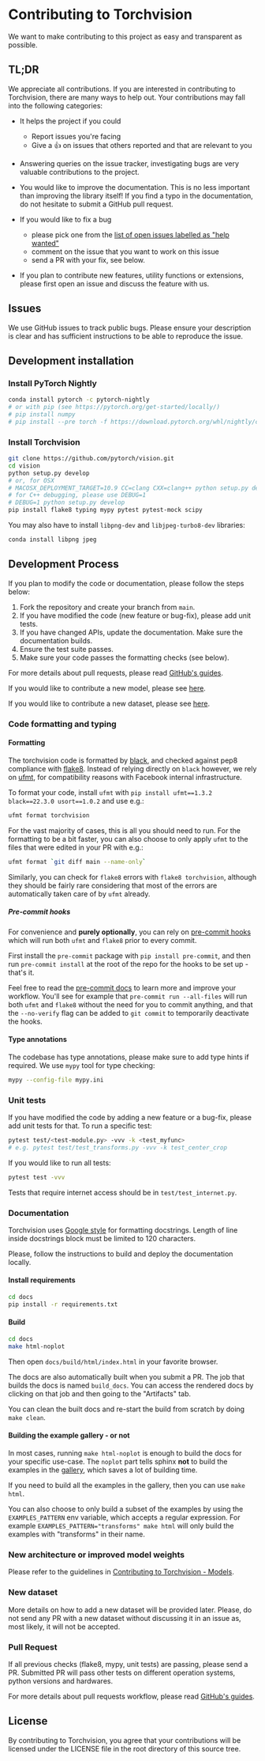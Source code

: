 # Contributing to Torchvision

We want to make contributing to this project as easy and transparent as possible.

## TL;DR

We appreciate all contributions. If you are interested in contributing to Torchvision, there are many ways to help out. 
Your contributions may fall into the following categories:

- It helps the project if you could 
    - Report issues you're facing
    - Give a :+1: on issues that others reported and that are relevant to you 

- Answering queries on the issue tracker, investigating bugs are very valuable contributions to the project.

- You would like to improve the documentation. This is no less important than improving the library itself! 
If you find a typo in the documentation, do not hesitate to submit a GitHub pull request.

- If you would like to fix a bug
    - please pick one from the [list of open issues labelled as "help wanted"](https://github.com/pytorch/vision/issues?q=is%3Aopen+is%3Aissue+label%3A%22help+wanted%22)
    - comment on the issue that you want to work on this issue
    - send a PR with your fix, see below. 

- If you plan to contribute new features, utility functions or extensions, please first open an issue and discuss the feature with us.

## Issues

We use GitHub issues to track public bugs. Please ensure your description is
clear and has sufficient instructions to be able to reproduce the issue.

## Development installation

### Install PyTorch Nightly 

```bash
conda install pytorch -c pytorch-nightly
# or with pip (see https://pytorch.org/get-started/locally/)
# pip install numpy
# pip install --pre torch -f https://download.pytorch.org/whl/nightly/cu102/torch_nightly.html
```

### Install Torchvision

```bash
git clone https://github.com/pytorch/vision.git
cd vision
python setup.py develop
# or, for OSX
# MACOSX_DEPLOYMENT_TARGET=10.9 CC=clang CXX=clang++ python setup.py develop
# for C++ debugging, please use DEBUG=1
# DEBUG=1 python setup.py develop
pip install flake8 typing mypy pytest pytest-mock scipy
```
You may also have to install `libpng-dev` and `libjpeg-turbo8-dev` libraries:
```bash
conda install libpng jpeg
```

## Development Process

If you plan to modify the code or documentation, please follow the steps below:

1. Fork the repository and create your branch from `main`.
2. If you have modified the code (new feature or bug-fix), please add unit tests.
3. If you have changed APIs, update the documentation. Make sure the documentation builds.
4. Ensure the test suite passes.
5. Make sure your code passes the formatting checks (see below).

For more details about pull requests, 
please read [GitHub's guides](https://docs.github.com/en/github/collaborating-with-issues-and-pull-requests/creating-a-pull-request). 

If you would like to contribute a new model, please see [here](#New-model).

If you would like to contribute a new dataset, please see [here](#New-dataset). 

### Code formatting and typing

#### Formatting

The torchvision code is formatted by [black](https://black.readthedocs.io/en/stable/),
and checked against pep8 compliance with [flake8](https://flake8.pycqa.org/en/latest/).
Instead of relying directly on `black` however, we rely on
[ufmt](https://github.com/omnilib/ufmt), for compatibility reasons with Facebook
internal infrastructure.

To format your code, install `ufmt` with `pip install ufmt==1.3.2 black==22.3.0 usort==1.0.2` and use e.g.:

```bash
ufmt format torchvision
```

For the vast majority of cases, this is all you should need to run. For the
formatting to be a bit faster, you can also choose to only apply `ufmt` to the
files that were edited in your PR with e.g.:

```bash
ufmt format `git diff main --name-only`
```

Similarly, you can check for `flake8` errors with `flake8 torchvision`, although
they should be fairly rare considering that most of the errors are automatically
taken care of by `ufmt` already.

##### Pre-commit hooks

For convenience and **purely optionally**, you can rely on [pre-commit
hooks](https://pre-commit.com/) which will run both `ufmt` and `flake8` prior to
every commit.

First install the `pre-commit` package with `pip install pre-commit`, and then
run `pre-commit install` at the root of the repo for the hooks to be set up -
that's it.

Feel free to read the [pre-commit docs](https://pre-commit.com/#usage) to learn
more and improve your workflow. You'll see for example that `pre-commit run
--all-files` will run both `ufmt` and `flake8` without the need for you to
commit anything, and that the `--no-verify` flag can be added to `git commit` to
temporarily deactivate the hooks.

#### Type annotations

The codebase has type annotations, please make sure to add type hints if required. We use `mypy` tool for type checking:
```bash
mypy --config-file mypy.ini
```

### Unit tests

If you have modified the code by adding a new feature or a bug-fix, please add unit tests for that. To run a specific 
test: 
```bash
pytest test/<test-module.py> -vvv -k <test_myfunc>
# e.g. pytest test/test_transforms.py -vvv -k test_center_crop
```

If you would like to run all tests:
```bash
pytest test -vvv
``` 

Tests that require internet access should be in
`test/test_internet.py`.

### Documentation

Torchvision uses [Google style](http://sphinxcontrib-napoleon.readthedocs.io/en/latest/example_google.html)
for formatting docstrings. Length of line inside docstrings block must be limited to 120 characters.

Please, follow the instructions to build and deploy the documentation locally.

#### Install requirements

```bash
cd docs
pip install -r requirements.txt
```

#### Build

```bash
cd docs
make html-noplot
```

Then open `docs/build/html/index.html` in your favorite browser.

The docs are also automatically built when you submit a PR. The job that
builds the docs is named `build_docs`. You can access the rendered docs by
clicking on that job and then going to the "Artifacts" tab.

You can clean the built docs and re-start the build from scratch by doing ``make
clean``.

#### Building the example gallery - or not

In most cases, running `make html-noplot` is enough to build the docs for your
specific use-case. The `noplot` part tells sphinx **not** to build the examples
in the [gallery](https://pytorch.org/vision/stable/auto_examples/index.html),
which saves a lot of building time.

If you need to build all the examples in the gallery, then you can use `make
html`.

You can also choose to only build a subset of the examples by using the
``EXAMPLES_PATTERN`` env variable, which accepts a regular expression. For
example ``EXAMPLES_PATTERN="transforms" make html`` will only build the examples
with "transforms" in their name.

### New architecture or improved model weights

Please refer to the guidelines in [Contributing to Torchvision - Models](https://github.com/pytorch/vision/blob/main/CONTRIBUTING_MODELS.md).
 
### New dataset

More details on how to add a new dataset will be provided later. Please, do not send any PR with a new dataset without discussing 
it in an issue as, most likely, it will not be accepted.

### Pull Request

If all previous checks (flake8, mypy, unit tests) are passing, please send a PR. Submitted PR will pass other tests on 
different operation systems, python versions and hardwares.

For more details about pull requests workflow, 
please read [GitHub's guides](https://docs.github.com/en/github/collaborating-with-issues-and-pull-requests/creating-a-pull-request).

## License

By contributing to Torchvision, you agree that your contributions will be licensed
under the LICENSE file in the root directory of this source tree.
